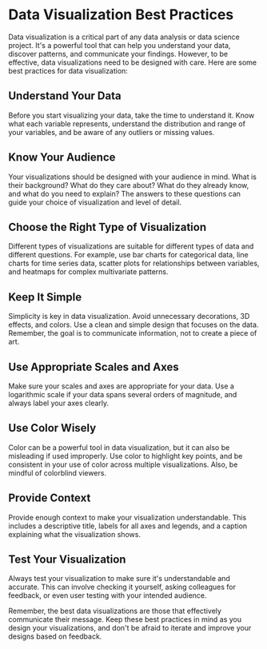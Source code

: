 
# Data Visualization Best Practices

Data visualization is a critical part of any data analysis or data science project. It's a powerful tool that can help you understand your data, discover patterns, and communicate your findings. However, to be effective, data visualizations need to be designed with care. Here are some best practices for data visualization:

## Understand Your Data
Before you start visualizing your data, take the time to understand it. Know what each variable represents, understand the distribution and range of your variables, and be aware of any outliers or missing values. 

## Know Your Audience
Your visualizations should be designed with your audience in mind. What is their background? What do they care about? What do they already know, and what do you need to explain? The answers to these questions can guide your choice of visualization and level of detail.

## Choose the Right Type of Visualization
Different types of visualizations are suitable for different types of data and different questions. For example, use bar charts for categorical data, line charts for time series data, scatter plots for relationships between variables, and heatmaps for complex multivariate patterns.

## Keep It Simple
Simplicity is key in data visualization. Avoid unnecessary decorations, 3D effects, and colors. Use a clean and simple design that focuses on the data. Remember, the goal is to communicate information, not to create a piece of art.

## Use Appropriate Scales and Axes
Make sure your scales and axes are appropriate for your data. Use a logarithmic scale if your data spans several orders of magnitude, and always label your axes clearly.

## Use Color Wisely
Color can be a powerful tool in data visualization, but it can also be misleading if used improperly. Use color to highlight key points, and be consistent in your use of color across multiple visualizations. Also, be mindful of colorblind viewers.

## Provide Context
Provide enough context to make your visualization understandable. This includes a descriptive title, labels for all axes and legends, and a caption explaining what the visualization shows.

## Test Your Visualization
Always test your visualization to make sure it's understandable and accurate. This can involve checking it yourself, asking colleagues for feedback, or even user testing with your intended audience.

Remember, the best data visualizations are those that effectively communicate their message. Keep these best practices in mind as you design your visualizations, and don't be afraid to iterate and improve your designs based on feedback.

